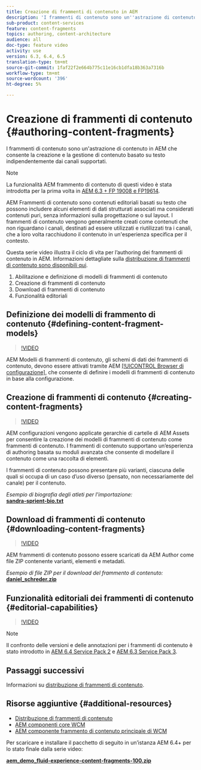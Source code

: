 ```yaml
---
title: Creazione di frammenti di contenuto in AEM
description: 'I frammenti di contenuto sono un''astrazione di contenuto in AEM che consente la creazione e la gestione di contenuto basato su testo indipendentemente dai canali supportati. '
sub-product: content-services
feature: content-fragments
topics: authoring, content-architecture
audience: all
doc-type: feature video
activity: use
version: 6.3, 6.4, 6.5
translation-type: tm+mt
source-git-commit: 1faf22f2e664b775c11e16cb1dfa18b363a7316b
workflow-type: tm+mt
source-wordcount: '396'
ht-degree: 5%

---
```



# Creazione di frammenti di contenuto {#authoring-content-fragments}

I frammenti di contenuto sono un&#39;astrazione di contenuto in AEM che consente la creazione e la gestione di contenuto basato su testo indipendentemente dai canali supportati.

>[!NOTE]
>
>La funzionalità AEM frammento di contenuto di questi video è stata introdotta per la prima volta in [AEM 6.3 + FP 19008 e FP19614](https://helpx.adobe.com/experience-manager/6-3/release-notes/content-services-fragments-featurepack.html).


AEM Frammenti di contenuto sono contenuti editoriali basati su testo che possono includere alcuni elementi di dati strutturati associati ma considerati contenuti puri, senza informazioni sulla progettazione o sul layout. I frammenti di contenuto vengono generalmente creati come contenuti che non riguardano i canali, destinati ad essere utilizzati e riutilizzati tra i canali, che a loro volta racchiudono il contenuto in un&#39;esperienza specifica per il contesto.

Questa serie video illustra il ciclo di vita per l’authoring dei frammenti di contenuto in AEM. Informazioni dettagliate sulla [distribuzione di frammenti di contenuto sono disponibili qui](content-fragments-delivery-feature-video-use.md).

1. Abilitazione e definizione di modelli di frammenti di contenuto
2. Creazione di frammenti di contenuto
3. Download di frammenti di contenuto
4. Funzionalità editoriali

## Definizione dei modelli di frammento di contenuto {#defining-content-fragment-models}

>[!VIDEO](https://video.tv.adobe.com/v/22452/?quality=12&learn=on)

AEM Modelli di frammenti di contenuto, gli schemi di dati dei frammenti di contenuto, devono essere attivati tramite AEM [[!UICONTROL Browser di configurazione]](https://docs.adobe.com/content/help/en/experience-manager-cloud-service/implementing/developing/configurations.html), che consente di definire i modelli di frammenti di contenuto in base alla configurazione.

## Creazione di frammenti di contenuto {#creating-content-fragments}

>[!VIDEO](https://video.tv.adobe.com/v/22451/?quality=12&learn=on)

AEM configurazioni vengono applicate  gerarchie di cartelle di AEM Assets per consentire la creazione dei modelli di frammenti di contenuto come frammenti di contenuto. I frammenti di contenuto supportano un’esperienza di authoring basata su moduli avanzata che consente di modellare il contenuto come una raccolta di elementi.

I frammenti di contenuto possono presentare più varianti, ciascuna delle quali si occupa di un caso d’uso diverso (pensato, non necessariamente del canale) per il contenuto.

*Esempio di biografia degli atleti per l&#39;importazione:*\
**[sandra-sprient-bio.txt](assets/sandra-sprient-bio.txt)**

## Download di frammenti di contenuto {#downloading-content-fragments}

>[!VIDEO](https://video.tv.adobe.com/v/22450/?quality=12&learn=on)

AEM frammenti di contenuto possono essere scaricati da AEM Author come file ZIP contenente varianti, elementi e metadati.

*Esempio di file ZIP per il download del frammento di contenuto:*\
**[daniel_schreder.zip](assets/daniel_schreder.zip)**

## Funzionalità editoriali dei frammenti di contenuto {#editorial-capabilities}

>[!VIDEO](https://video.tv.adobe.com/v/25891/?quality=12&learn=on)

>[!NOTE]
>
> Il confronto delle versioni e delle annotazioni per i frammenti di contenuto è stato introdotto in [AEM 6.4 Service Pack 2](https://helpx.adobe.com/it/experience-manager/aem-releases-updates.html) e [AEM 6.3 Service Pack 3](https://helpx.adobe.com/experience-manager/6-3/release-notes/sp3-release-notes.html).

## Passaggi successivi

Informazioni su [distribuzione di frammenti di contenuto](content-fragments-delivery-feature-video-use.md).

## Risorse aggiuntive {#additional-resources}

* [Distribuzione di frammenti di contenuto](content-fragments-delivery-feature-video-use.md)
* [AEM componenti core WCM](https://docs.adobe.com/content/help/it-IT/experience-manager-core-components/using/introduction.html)
* [AEM componente frammento di contenuto principale di WCM](https://docs.adobe.com/content/help/en/experience-manager-core-components/using/components/content-fragment-component.html)

Per scaricare e installare il pacchetto di seguito in un’istanza AEM 6.4+ per lo stato finale dalla serie video:

**[aem_demo_fluid-experience-content-fragments-100.zip](assets/aem_demo_fluid-experiencescontent-fragments-100.zip)**
